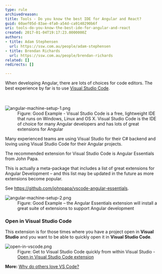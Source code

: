 ```yaml
---
type: rule
archivedreason: 
title: Tools - Do you know the best IDE for Angular and React?
guid: 60aef05d-83ae-4fa0-a54d-ca9140290b6f
uri: tools-do-you-know-the-best-ide-for-angular-and-react
created: 2017-01-04T19:17:23.0000000Z
authors:
- title: Adam Stephensen
  url: https://ssw.com.au/people/adam-stephensen
- title: Brendan Richards
  url: https://ssw.com.au/people/brendan-richards
related: []
redirects: []

---
```



​​When developing Angular, there are lots of choices for code editors.&#160;The best experience by far is to use <a href="https&#58;//visualstudio.microsoft.com/downloads/">Visual Studio Code</a>.&#160; &#160;<br>
<br><excerpt class='endintro'></excerpt><br>
<dl class="goodImage"><dt> 
      <img alt="angular-machine-setup-1.png" src="/PublishingImages/angular-machine-setup-1.png" /> 
   </dt><dd>Figure&#58; Good Example - Visual Studio Code is a free, lightweight IDE that runs on Windows, Linux and OS X. Visual Studio Code is the IDE of choice for many Angular developers and has lots of great extensions for Angular<br></dd></dl><p>Many experienced teams are using Visual Studio for their C# backend and loving using Visual Studio Code for their Angular projects.</p><p>The recommended extension for Visual Studio Code is Angular Essentials from John Papa.</p><p>This is actually a meta-package that includes a list of great extensions for Angular Development – and this list may be updated in the future as more extensions become popular.</p><p>See 
   <a href="https&#58;//github.com/johnpapa/vscode-angular-essentials">https&#58;//github.com/johnpapa/vscode-angular-essentials</a>.<br></p><dl class="goodImage"><dt> 
      <img alt="angular-machine-setup-2.png" src="/PublishingImages/angular-machine-setup-2.png" /> 
   </dt><dd>Figure&#58; Good Example – the Angular Essentials extension will install a great suite of extensions to support Angular development</dd></dl><h3>Open in Visual Studio Code</h3><p class="ssw15-rteElement-P">This extension is for those times where you have a project open in 
   <b>Visual Studio</b> and you want to be able to quickly open it in 
   <b>Visual Studio Code</b>.<span style="color&#58;#cc4141;font-family&#58;&quot;segoe ui&quot;, &quot;trebuchet ms&quot;, tahoma, arial, verdana, sans-serif;font-size&#58;18px;"> </span></p><dl class="image"><dt>
      <img src="/PublishingImages/open-in-vscode.png" alt="open-in-vscode.png" />
   </dt><dd>Figure&#58; Get to Visual Studio Code quickly from within Visual Studio - 
      <a href="https&#58;//marketplace.visualstudio.com/items?itemName=MadsKristensen.OpeninVisualStudioCode">Open in Visual Studio Code&#160;extension</a>​<br></dd></dl><p><b>More&#58;</b> <a href="https&#58;//stackshare.io/posts/why-developers-love-visual-studio-code">Why do others love VS Code?​</a><br></p>


